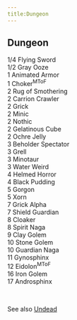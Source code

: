 ```yaml
---
title:Dungeon
---
```


## Dungeon

1/4 Flying Sword  
1/2 Gray Ooze  
1 Animated Armor  
1 Choker<sup>MToF</sup>  
2 Rug of Smothering  
2 Carrion Crawler  
2 Grick  
2 Minic  
2 Nothic  
2 Gelatinous Cube  
2 Ochre Jelly  
3 Beholder Spectator  
3 Grell  
3 Minotaur  
3 Water Weird  
4 Helmed Horror  
4 Black Pudding  
5 Gorgon  
5 Xorn  
7 Grick Alpha  
7 Shield Guardian  
8 Cloaker  
8 Spirit Naga  
9 Clay Golem  
10 Stone Golem  
10 Guardian Naga  
11 Gynosphinx  
12 Eidolon<sup>MToF</sup>  
16 Iron Golem  
17 Androsphinx  

<br/>

See also <a href="/dnd/monsters/undead">Undead</a>
